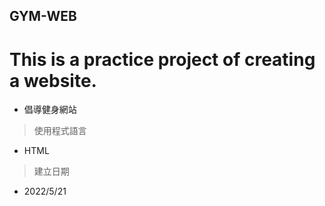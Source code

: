 ## GYM-WEB
# This is a practice project of creating a website.

- 倡導健身網站

> 使用程式語言

- HTML

> 建立日期

- 2022/5/21
